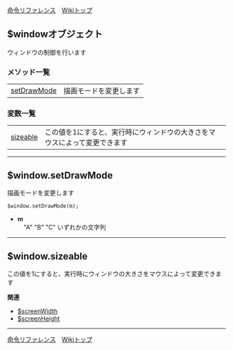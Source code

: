 
[命令リファレンス](./reference)&emsp;[Wikiトップ](./)

<title>命令リファレンス - Window</title>

## $windowオブジェクト
ウィンドウの制御を行います

### メソッド一覧
|||
|-|-|
|[setDrawMode](#windowsetdrawmode)|描画モードを変更します|

### 変数一覧
|||
|-|-|
|[sizeable](#windowsizeable)|この値を1にすると、実行時にウィンドウの大きさをマウスによって変更できます|

***

## $window.setDrawMode
描画モードを変更します

```
$window.setDrawMode(m);
```
- **m**  
&emsp;"A" "B" "C" いずれかの文字列

***

## $window.sizeable
この値を1にすると、実行時にウィンドウの大きさをマウスによって変更できます

**関連**

- [$screenWidth](./rf-screen-wh)
- [$screenHeight](./rf-screen-wh)

***

[命令リファレンス](./reference)&emsp;[Wikiトップ](./)

